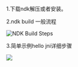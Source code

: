 1.下载ndk解压或者安装。

2.ndk build 一般流程

![NDK Build Steps](http://i.imgur.com/rgcFJCk.png "ndk build一般流程")

3.简单示例hello jni详细步骤

![](http://i.imgur.com/17wJCdn.png)